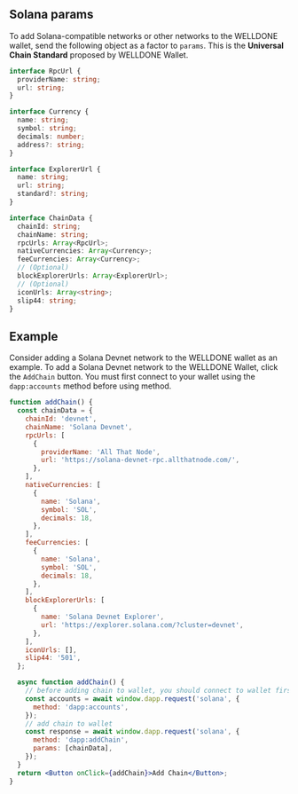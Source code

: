 ## Solana params

To add Solana-compatible networks or other networks to the WELLDONE wallet, send the following object as a factor to `params`. This is the **Universal Chain Standard** proposed by WELLDONE Wallet.

```typescript title="Solana"
interface RpcUrl {
  providerName: string;
  url: string;
}

interface Currency {
  name: string;
  symbol: string;
  decimals: number;
  address?: string;
}

interface ExplorerUrl {
  name: string;
  url: string;
  standard?: string;
}

interface ChainData {
  chainId: string;
  chainName: string;
  rpcUrls: Array<RpcUrl>;
  nativeCurrencies: Array<Currency>;
  feeCurrencies: Array<Currency>;
  // (Optional)
  blockExplorerUrls: Array<ExplorerUrl>;
  // (Optional)
  iconUrls: Array<string>;
  slip44: string;
}
```

## Example

Consider adding a Solana Devnet network to the WELLDONE wallet as an example. To add a Solana Devnet network to the WELLDONE Wallet, click the `AddChain` button. You must first connect to your wallet using the `dapp:accounts` method before using method.

```jsx live
function addChain() {
  const chainData = {
    chainId: 'devnet',
    chainName: 'Solana Devnet',
    rpcUrls: [
      {
        providerName: 'All That Node',
        url: 'https://solana-devnet-rpc.allthatnode.com/',
      },
    ],
    nativeCurrencies: [
      {
        name: 'Solana',
        symbol: 'SOL',
        decimals: 18,
      },
    ],
    feeCurrencies: [
      {
        name: 'Solana',
        symbol: 'SOL',
        decimals: 18,
      },
    ],
    blockExplorerUrls: [
      {
        name: 'Solana Devnet Explorer',
        url: 'https://explorer.solana.com/?cluster=devnet',
      },
    ],
    iconUrls: [],
    slip44: '501',
  };

  async function addChain() {
    // before adding chain to wallet, you should connect to wallet first
    const accounts = await window.dapp.request('solana', {
      method: 'dapp:accounts',
    });
    // add chain to wallet
    const response = await window.dapp.request('solana', {
      method: 'dapp:addChain',
      params: [chainData],
    });
  }
  return <Button onClick={addChain}>Add Chain</Button>;
}
```
